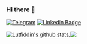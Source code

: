### Hi there 👋

[![Telegram](https://img.shields.io/badge/-Telegram-2CA5E0?style=flat-square&logo=telegram&logoColor=white)](https://t.me/shams1dinov)
[![Linkedin Badge](https://img.shields.io/badge/-LinkedIn-blue?style=flat-square&logo=Linkedin&logoColor=white&link=https://www.linkedin.com/in/yako-ism/)](https://www.linkedin.com/in/lutfiddin-shamsidinov-1ab457205)


<a href="https://github.com/lutfiddindevs/github-readme-stats">
  <img align="center" src="https://github-readme-stats.vercel.app/api?username=lutfiddindevs&include_all_commits=true&line_height=20&show_icons=true&theme=cobalt" alt="Lutfiddin's github stats" />
</a>

<a href="https://github.com/lutfiddindevs/github-readme-stats">
  <img align="center" src="https://github-readme-stats.vercel.app/api/top-langs/?username=lutfiddindevs&layout=compact&theme=cobalt" />
</a>

<!--
**lutfiddin-ux/lutfiddin-ux** is a ✨ _special_ ✨ repository because its `README.md` (this file) appears on your GitHub profile.

Here are some ideas to get you started:

- 🔭 I’m currently working on ...
- 🌱 I’m currently learning ...
- 👯 I’m looking to collaborate on ...
- 🤔 I’m looking for help with ...
- 💬 Ask me about ...
- 📫 How to reach me: ...
- 😄 Pronouns: ...
- ⚡ Fun fact: ...
-->
